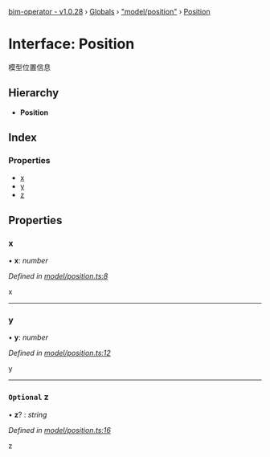 [bim-operator - v1.0.28](../README.md) › [Globals](../globals.md) › ["model/position"](../modules/_model_position_.md) › [Position](_model_position_.position.md)

# Interface: Position

模型位置信息

## Hierarchy

* **Position**

## Index

### Properties

* [x](_model_position_.position.md#x)
* [y](_model_position_.position.md#y)
* [z](_model_position_.position.md#optional-z)

## Properties

###  x

• **x**: *number*

*Defined in [model/position.ts:8](https://github.com/youkaisteve/bim-operator/blob/c296650/src/model/position.ts#L8)*

x

___

###  y

• **y**: *number*

*Defined in [model/position.ts:12](https://github.com/youkaisteve/bim-operator/blob/c296650/src/model/position.ts#L12)*

y

___

### `Optional` z

• **z**? : *string*

*Defined in [model/position.ts:16](https://github.com/youkaisteve/bim-operator/blob/c296650/src/model/position.ts#L16)*

z
